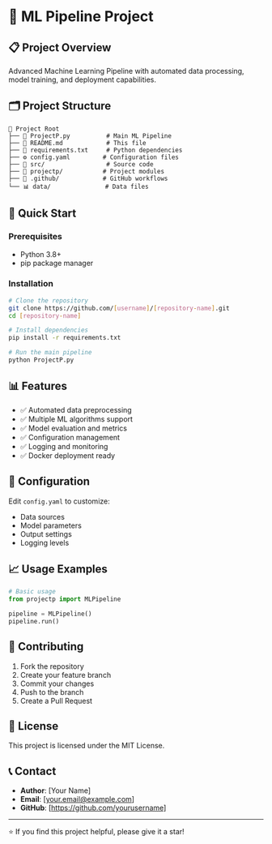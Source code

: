 # 🤖 ML Pipeline Project

## 📋 Project Overview
Advanced Machine Learning Pipeline with automated data processing, model training, and deployment capabilities.

## 🗂️ Project Structure
```
📁 Project Root
├── 📄 ProjectP.py          # Main ML Pipeline
├── 📄 README.md            # This file
├── 📄 requirements.txt     # Python dependencies
├── ⚙️ config.yaml         # Configuration files
├── 📁 src/                 # Source code
├── 📁 projectp/           # Project modules
├── 📁 .github/            # GitHub workflows
└── 📊 data/               # Data files
```

## 🚀 Quick Start

### Prerequisites
- Python 3.8+
- pip package manager

### Installation
```bash
# Clone the repository
git clone https://github.com/[username]/[repository-name].git
cd [repository-name]

# Install dependencies
pip install -r requirements.txt

# Run the main pipeline
python ProjectP.py
```

## 📊 Features
- ✅ Automated data preprocessing
- ✅ Multiple ML algorithms support
- ✅ Model evaluation and metrics
- ✅ Configuration management
- ✅ Logging and monitoring
- ✅ Docker deployment ready

## 🔧 Configuration
Edit `config.yaml` to customize:
- Data sources
- Model parameters
- Output settings
- Logging levels

## 📈 Usage Examples
```python
# Basic usage
from projectp import MLPipeline

pipeline = MLPipeline()
pipeline.run()
```

## 🤝 Contributing
1. Fork the repository
2. Create your feature branch
3. Commit your changes
4. Push to the branch
5. Create a Pull Request

## 📄 License
This project is licensed under the MIT License.

## 📞 Contact
- **Author**: [Your Name]
- **Email**: [your.email@example.com]
- **GitHub**: [https://github.com/yourusername]

---
⭐ If you find this project helpful, please give it a star!
